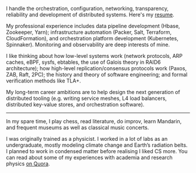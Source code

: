 I handle the orchestration, configuration, networking, transparency, reliability and development of distributed systems. Here's my [resume](./myresume.pdf). 

My professional experience includes data pipeline development (Hbase, Zookeeper, Yarn); infrastructure automation (Packer, Salt, Terraform, CloudFormation), and orchestration platform development (Kubernetes, Spinnaker). Monitoring and observability are deep interests of mine. 

I like thinking about how low-level systems work (network protocols, ARP caches, eBPF, sysfs, ebtables, the use of Galois theory in RAID6 architecture); how high-level replication/consensus protocols work (Paxos, ZAB, Raft, 2PC); the history and theory of software engineering; and formal verification methods like TLA+.

My long-term career ambitions are to help design the next generation of distributed tooling (e.g. writing service meshes, L4 load balancers, distributed key-value stores, and orchestration software). 

---

In my spare time, I play chess, read literature, do improv, learn Mandarin, and frequent museums as well as classical music concerts. 

I was originally trained as a physicist. I worked in a lot of labs as an undergraduate, mostly modeling climate change and Earth’s radiation belts. I planned to work in condensed matter before realising I liked CS more. You can read about some of my experiences with academia and research physics [on Quora](https://www.quora.com/profile/Akshat-Mahajan-1).
